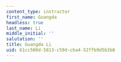 ```yaml
---
content_type: instructor
first_name: Guangda
headless: true
last_name: Li
middle_initial: ''
salutation: ''
title: Guangda Li
uid: 61cc500d-5813-c59d-cba4-52ffb9d5b1b8
---
```

